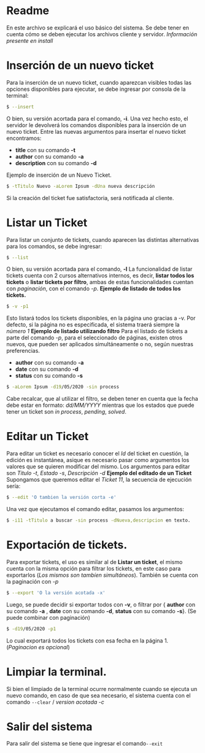 # Readme
En este archivo se explicará el uso básico del sistema. Se debe tener en cuenta cómo se deben ejecutar los archivos cliente y servidor. *Información presente en install*

# Inserción de un nuevo ticket
Para la inserción de un nuevo ticket, cuando aparezcan visibles todas las opciones disponibles para ejecutar, se debe ingresar por consola de la terminal:
```sh
$ --insert
```
O bien, su versión acortada para el comando, **-i**.
Una vez hecho esto, el servidor le devolverá los comandos disponibles para la inserción de un nuevo ticket. Entre las nuevas argumentos para insertar el nuevo ticket encontramos:
- **title** con su comando **-t**
- **author** con su comando **-a**
- **description** con su comando **-d**

Ejemplo de inserción de un Nuevo Ticket.
```sh
$ -tTitulo Nuevo -aLorem Ipsum -dUna nueva descripción
```
Si la creación del ticket fue satisfactoria, será notificada al cliente.

# Listar un Ticket
Para listar un conjunto de tickets, cuando aparecen las distintas alternativas para los comandos, se debe ingresar:
```sh
$ --list
```
O bien, su versión acortada para el comando, **-l**
La funcionalidad de listar tickets cuenta con 2 cursos alternativos internos, es decir, **listar todos los tickets** o **listar tickets por filtro**, ambas de estas funcionalidades cuentan con *paginación*, con el comando *-p*.
**Ejemplo de listado de todos los tickets.**
```sh
$ -v -p1
```
Esto listará todos los tickets disponibles, en la página uno gracias a -v. Por defecto, si la página no es especificada, el sistema traerá siempre la *número 1*
**Ejemplo de listado utilizando filtro**
Para el listado de tickets a parte del comando *-p*, para el seleccionado de páginas, existen otros nuevos, que pueden ser aplicados simultáneamente o no, según nuestras preferencias.
- **author** con su comando **-a**
- **date** con su comando **-d**
- **status** con su comando **-s**

```sh
$ -aLorem Ipsum -d19/05/2020 -sin process 
```
Cabe recalcar, que al utilizar el filtro, se deben tener en cuenta que la fecha debe estar en formato: *dd/MM/YYYY* mientras que los estados que puede tener un ticket son *in process*, *pending*, *solved*.
# Editar un Ticket
Para editar un ticket es necesario conocer el *Id* del ticket en cuestión, la edición es instantánea, asique es necesario pasar como argumentos los valores que se quieren modificar del mismo.
Los argumentos para editar son *Titulo -t*, *Estado -s*, *Descripción -d*
**Ejemplo del editado de un Ticket**
Supongamos que queremos editar el *Ticket 11*, la secuencia de ejecución sería:
```sh
$ --edit 'O tambien la versión corta -e' 
```
Una vez que ejecutamos el comando editar, pasamos los argumentos:
```sh
$ -i11 -tTitulo a buscar -sin process -dNueva,descripcion en texto. 
```
# Exportación de tickets.
Para exportar tickets, el uso es similar al de **Listar un ticket**, el mismo cuenta con la misma opción para filtrar los tickets, en este caso para exportarlos (*Los mismos son tambíen simultáneos*). También se cuenta con la paginación con *-p*

```sh
$ --export 'O la versión acotada -x' 
```
Luego, se puede decidir si exportar todos con **-v**, o filtrar por { **author** con su comando **-a** , **date** con su comando **-d**,  **status** con su comando **-s**}. (Se puede combinar con paginación)
```sh
$ -d19/05/2020 -p1
```
Lo cual exportará todos los tickets con esa fecha en la página 1. (*Paginacion es opcional*)

# Limpiar la terminal.
Si bien el limpiado de la terminal ocurre normalmente cuando se ejecuta un nuevo comando, en caso de que sea necesario, el sistema cuenta con el comando `--clear` / *version acotada -c*
# Salir del sistema
Para salir del sistema se tiene que ingresar el comando`--exit`



